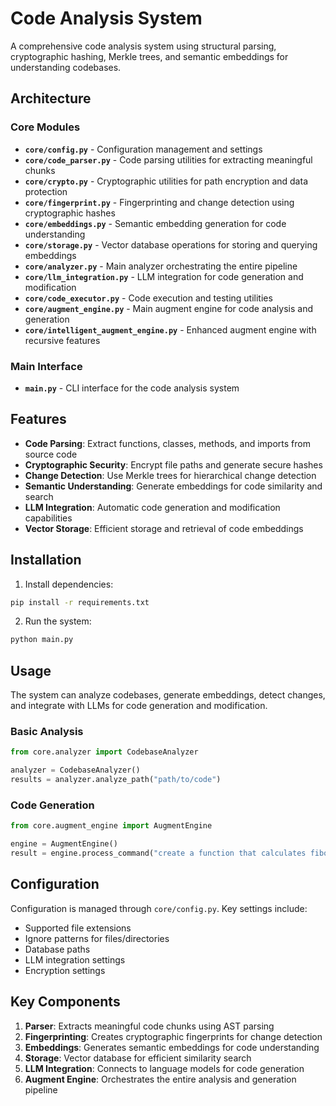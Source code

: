 # Code Analysis System

A comprehensive code analysis system using structural parsing, cryptographic hashing, Merkle trees, and semantic embeddings for understanding codebases.

## Architecture

### Core Modules

- **`core/config.py`** - Configuration management and settings
- **`core/code_parser.py`** - Code parsing utilities for extracting meaningful chunks
- **`core/crypto.py`** - Cryptographic utilities for path encryption and data protection
- **`core/fingerprint.py`** - Fingerprinting and change detection using cryptographic hashes
- **`core/embeddings.py`** - Semantic embedding generation for code understanding
- **`core/storage.py`** - Vector database operations for storing and querying embeddings
- **`core/analyzer.py`** - Main analyzer orchestrating the entire pipeline
- **`core/llm_integration.py`** - LLM integration for code generation and modification
- **`core/code_executor.py`** - Code execution and testing utilities
- **`core/augment_engine.py`** - Main augment engine for code analysis and generation
- **`core/intelligent_augment_engine.py`** - Enhanced augment engine with recursive features

### Main Interface

- **`main.py`** - CLI interface for the code analysis system

## Features

- **Code Parsing**: Extract functions, classes, methods, and imports from source code
- **Cryptographic Security**: Encrypt file paths and generate secure hashes
- **Change Detection**: Use Merkle trees for hierarchical change detection
- **Semantic Understanding**: Generate embeddings for code similarity and search
- **LLM Integration**: Automatic code generation and modification capabilities
- **Vector Storage**: Efficient storage and retrieval of code embeddings

## Installation

1. Install dependencies:
```bash
pip install -r requirements.txt
```

2. Run the system:
```bash
python main.py
```

## Usage

The system can analyze codebases, generate embeddings, detect changes, and integrate with LLMs for code generation and modification.

### Basic Analysis
```python
from core.analyzer import CodebaseAnalyzer

analyzer = CodebaseAnalyzer()
results = analyzer.analyze_path("path/to/code")
```

### Code Generation
```python
from core.augment_engine import AugmentEngine

engine = AugmentEngine()
result = engine.process_command("create a function that calculates fibonacci")
```

## Configuration

Configuration is managed through `core/config.py`. Key settings include:

- Supported file extensions
- Ignore patterns for files/directories
- Database paths
- LLM integration settings
- Encryption settings

## Key Components

1. **Parser**: Extracts meaningful code chunks using AST parsing
2. **Fingerprinting**: Creates cryptographic fingerprints for change detection
3. **Embeddings**: Generates semantic embeddings for code understanding
4. **Storage**: Vector database for efficient similarity search
5. **LLM Integration**: Connects to language models for code generation
6. **Augment Engine**: Orchestrates the entire analysis and generation pipeline